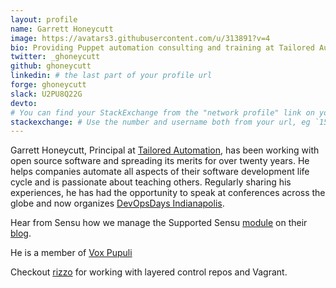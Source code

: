 ```yaml
---
layout: profile
name: Garrett Honeycutt
image: https://avatars3.githubusercontent.com/u/313891?v=4
bio: Providing Puppet automation consulting and training at Tailored Automation
twitter: _ghoneycutt
github: ghoneycutt
linkedin: # the last part of your profile url
forge: ghoneycutt
slack: U2PU8Q22G
devto:
# You can find your StackExchange from the "network profile" link on your stackoverflow page
stackexchange: # Use the number and username both from your url, eg `15186808/binford2k`
---
```


Garrett Honeycutt, Principal at [Tailored Automation](https://tailoredautomation.io),
has been working with open source software and spreading its merits for
over twenty years. He helps companies automate all aspects of their
software development life cycle and is passionate about teaching others.
Regularly sharing his experiences, he has had the opportunity to speak
at conferences across the globe and now organizes
[DevOpsDays Indianapolis](https://www.devopsdays.org/events/2019-indianapolis/).

Hear from Sensu how we manage the Supported Sensu
[module](https://github.com/sensu/sensu-puppet) on their
[blog](https://blog.sensu.io/a-better-experience-for-sensu-puppet-users-a1f9cf1ab46).

He is a member of [Vox Pupuli](https://voxpupuli.org/)

Checkout [rizzo](https://github.com/ghoneycutt/rizzo) for working with
layered control repos and Vagrant.

